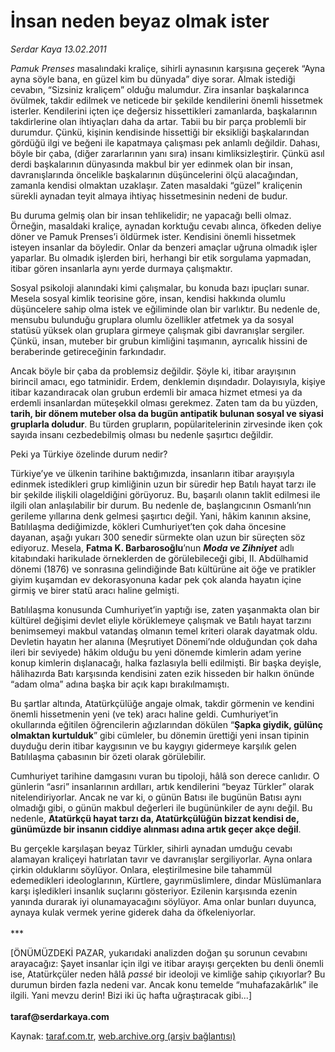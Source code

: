 # İnsan neden beyaz olmak ister

*Serdar Kaya 13.02.2011*

<div class="yazi"><p><i>Pamuk Prenses</i> masalındaki kraliçe, sihirli aynasının karşısına geçerek “Ayna ayna söyle bana, en güzel kim bu dünyada” diye sorar. Almak istediği cevabın, “Sizsiniz kraliçem” olduğu malumdur. Zira insanlar başkalarınca övülmek, takdir edilmek ve neticede bir şekilde kendilerini önemli hissetmek isterler. Kendilerini içten içe değersiz hissettikleri zamanlarda, başkalarının takdirlerine olan ihtiyaçları daha da artar. Tabii bu bir parça problemli bir durumdur. Çünkü, kişinin kendisinde hissettiği bir eksikliği başkalarından gördüğü ilgi ve beğeni ile kapatmaya çalışması pek anlamlı değildir. Dahası, böyle bir çaba, (diğer zararlarının yanı sıra) insanı kimliksizleştirir. Çünkü asıl derdi başkalarının dünyasında makbul bir yer edinmek olan bir insan, davranışlarında öncelikle başkalarının düşüncelerini ölçü alacağından, zamanla kendisi olmaktan uzaklaşır. Zaten masaldaki “güzel” kraliçenin sürekli aynadan teyit almaya ihtiyaç hissetmesinin nedeni de budur.</p>
<p>Bu duruma gelmiş olan bir insan tehlikelidir; ne yapacağı belli olmaz. Örneğin, masaldaki kraliçe, aynadan korktuğu cevabı alınca, öfkeden deliye döner ve Pamuk Prenses’i öldürmek ister. Kendisini önemli hissetmek isteyen insanlar da böyledir. Onlar da benzeri amaçlar uğruna olmadık işler yaparlar. Bu olmadık işlerden biri, herhangi bir etik sorgulama yapmadan, itibar gören insanlarla aynı yerde durmaya çalışmaktır.</p>
<p>Sosyal psikoloji alanındaki kimi çalışmalar, bu konuda bazı ipuçları sunar. Mesela sosyal kimlik teorisine göre, insan, kendisi hakkında olumlu düşüncelere sahip olma istek ve eğiliminde olan bir varlıktır. Bu nedenle de, mensubu bulunduğu gruplara olumlu özellikler atfetmek ya da sosyal statüsü yüksek olan gruplara girmeye çalışmak gibi davranışlar sergiler. Çünkü, insan, muteber bir grubun kimliğini taşımanın, ayrıcalık hissini de beraberinde getireceğinin farkındadır.</p>
<p>Ancak böyle bir çaba da problemsiz değildir. Şöyle ki, itibar arayışının birincil amacı, ego tatminidir. Erdem, denklemin dışındadır. Dolayısıyla, kişiye itibar kazandıracak olan grubun erdemli bir amaca hizmet etmesi ya da erdemli insanlardan müteşekkil olması gerekmez. Zaten tam da bu yüzden, <b>tarih, bir dönem muteber olsa da bugün antipatik bulunan sosyal ve siyasi gruplarla doludur</b>. Bu türden grupların, popülaritelerinin zirvesinde iken çok sayıda insanı cezbedebilmiş olması bu nedenle şaşırtıcı değildir.</p>
<p>Peki ya Türkiye özelinde durum nedir?</p>
<p>Türkiye’ye ve ülkenin tarihine baktığımızda, insanların itibar arayışıyla edinmek istedikleri grup kimliğinin uzun bir süredir hep Batılı hayat tarzı ile bir şekilde ilişkili olageldiğini görüyoruz. Bu, başarılı olanın taklit edilmesi ile ilgili olan anlaşılabilir bir durum. Bu nedenle de, başlangıcının Osmanlı’nın gerileme yıllarına denk gelmesi şaşırtıcı değil. Yani, hâkim kanının aksine, Batılılaşma dediğimizde, kökleri Cumhuriyet’ten çok daha öncesine dayanan, aşağı yukarı 300 senedir sürmekte olan uzun bir süreçten söz ediyoruz. Mesela, <b>Fatma K. Barbarosoğlu</b>’nun <b><i>Moda ve Zihniyet</i></b> adlı kitabındaki harikulade örneklerden de görülebileceği gibi, II. Abdülhamid dönemi (1876) ve sonrasına gelindiğinde Batı kültürüne ait öğe ve pratikler giyim kuşamdan ev dekorasyonuna kadar pek çok alanda hayatın içine girmiş ve birer statü aracı haline gelmişti.</p>
<p>Batılılaşma konusunda Cumhuriyet’in yaptığı ise, zaten yaşanmakta olan bir kültürel değişimi devlet eliyle körüklemeye çalışmak ve Batılı hayat tarzını benimsemeyi makbul vatandaş olmanın temel kriteri olarak dayatmak oldu. Devletin hayatın her alanına (Meşrutiyet Dönemi’nde olduğundan çok daha ileri bir seviyede) hâkim olduğu bu yeni dönemde kimlerin adam yerine konup kimlerin dışlanacağı, halka fazlasıyla belli edilmişti. Bir başka deyişle, hâlihazırda Batı karşısında kendisini zaten ezik hisseden bir halkın önünde “adam olma” adına başka bir açık kapı bırakılmamıştı.</p>
<p>Bu şartlar altında, Atatürkçülüğe angaje olmak, takdir görmenin ve kendini önemli hissetmenin yeni (ve tek) aracı haline geldi. Cumhuriyet’in okullarında eğitilen öğrencilerin ağızlarından dökülen “<b>Şapka giydik, gülünç olmaktan kurtulduk</b>” gibi cümleler, bu dönemin ürettiği yeni insan tipinin duyduğu derin itibar kaygısının ve bu kaygıyı gidermeye karşılık gelen Batılılaşma çabasının bir özeti olarak görülebilir.</p>
<p>Cumhuriyet tarihine damgasını vuran bu tipoloji, hâlâ son derece canlıdır. O günlerin “asri” insanlarının ardılları, artık kendilerini “beyaz Türkler” olarak nitelendiriyorlar. Ancak ne var ki, o günün Batısı ile bugünün Batısı aynı olmadığı gibi, o günün makbul değerleri ile bugününkiler de aynı değil. Bu nedenle, <b>Atatürkçü hayat tarzı da, Atatürkçülüğün bizzat kendisi de, günümüzde bir insanın ciddiye alınması adına artık geçer akçe değil</b>.</p>
<p>Bu gerçekle karşılaşan beyaz Türkler, sihirli aynadan umduğu cevabı alamayan kraliçeyi hatırlatan tavır ve davranışlar sergiliyorlar. Ayna onlara çirkin olduklarını söylüyor. Onlara, eleştirilmesine bile tahammül edemedikleri ideologlarının, Kürtlere, gayrımüslimlere, dindar Müslümanlara karşı işledikleri insanlık suçlarını gösteriyor. Ezilenin karşısında ezenin yanında durarak iyi olunamayacağını söylüyor. Ama onlar bunları duyunca, aynaya kulak vermek yerine giderek daha da öfkeleniyorlar.<br/><br/>***</p>
<p>[ÖNÜMÜZDEKİ PAZAR, yukarıdaki analizden doğan şu sorunun cevabını arayacağız: Şayet insanlar için ilgi ve itibar arayışı gerçekten bu denli önemli ise, Atatürkçüler neden hâlâ <i>passé</i> bir ideoloji ve kimliğe sahip çıkıyorlar? Bu durumun birden fazla nedeni var. Ancak konu temelde “muhafazakârlık” ile ilgili. Yani mevzu derin! Bizi iki üç hafta uğraştıracak gibi...]<br/><br/><b>taraf@serdarkaya.com</b></p>
</div>

Kaynak: [taraf.com.tr](http://www.taraf.com.tr:80/serdar-kaya/makale-insan-neden-beyaz-olmak-ister.htm), [web.archive.org (arşiv bağlantısı)](http://web.archive.org/web/20131213010148/http://www.taraf.com.tr:80/serdar-kaya/makale-insan-neden-beyaz-olmak-ister.htm)
